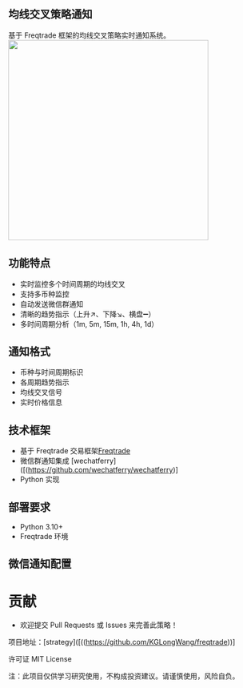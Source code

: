 ## 均线交叉策略通知
基于 Freqtrade 框架的均线交叉策略实时通知系统。
<img src="https://github.com/user-attachments/assets/48894d72-c3a7-49c8-abdc-e3d90bb08044" width="400"/>


## 功能特点
- 实时监控多个时间周期的均线交叉
- 支持多币种监控
- 自动发送微信群通知
- 清晰的趋势指示（上升↗️、下降↘️、横盘➖）
- 多时间周期分析（1m, 5m, 15m, 1h, 4h, 1d）
## 通知格式
- 币种与时间周期标识
- 各周期趋势指示
- 均线交叉信号
- 实时价格信息
## 技术框架
- 基于 Freqtrade 交易框架[Freqtrade](https://github.com/freqtrade/freqtrade)
- 微信群通知集成 [wechatferry]([(https://github.com/wechatferry/wechatferry)]
- Python 实现
## 部署要求
- Python 3.10+
- Freqtrade 环境
## 微信通知配置
# 贡献
- 欢迎提交 Pull Requests 或 Issues 来完善此策略！

项目地址：[strategy]([((https://github.com/KGLongWang/freqtrade))]

许可证
MIT License

注：此项目仅供学习研究使用，不构成投资建议。请谨慎使用，风险自负。
